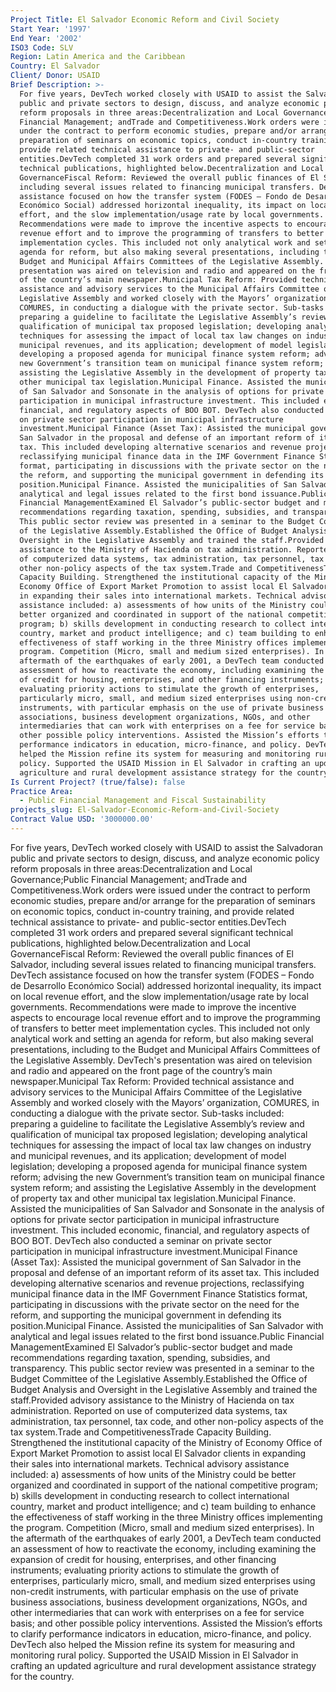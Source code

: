 ```yaml
---
Project Title: El Salvador Economic Reform and Civil Society
Start Year: '1997'
End Year: '2002'
ISO3 Code: SLV
Region: Latin America and the Caribbean
Country: El Salvador
Client/ Donor: USAID
Brief Description: >-
  For five years, DevTech worked closely with USAID to assist the Salvadoran
  public and private sectors to design, discuss, and analyze economic policy
  reform proposals in three areas:Decentralization and Local Governance;Public
  Financial Management; andTrade and Competitiveness.Work orders were issued
  under the contract to perform economic studies, prepare and/or arrange for the
  preparation of seminars on economic topics, conduct in-country training, and
  provide related technical assistance to private- and public-sector
  entities.DevTech completed 31 work orders and prepared several significant
  technical publications, highlighted below.Decentralization and Local
  GovernanceFiscal Reform: Reviewed the overall public finances of El Salvador,
  including several issues related to financing municipal transfers. DevTech
  assistance focused on how the transfer system (FODES – Fondo de Desarrollo
  Económico Social) addressed horizontal inequality, its impact on local revenue
  effort, and the slow implementation/usage rate by local governments.
  Recommendations were made to improve the incentive aspects to encourage local
  revenue effort and to improve the programming of transfers to better meet
  implementation cycles. This included not only analytical work and setting an
  agenda for reform, but also making several presentations, including to the
  Budget and Municipal Affairs Committees of the Legislative Assembly. DevTech's
  presentation was aired on television and radio and appeared on the front page
  of the country’s main newspaper.Municipal Tax Reform: Provided technical
  assistance and advisory services to the Municipal Affairs Committee of the
  Legislative Assembly and worked closely with the Mayors’ organization,
  COMURES, in conducting a dialogue with the private sector. Sub-tasks included:
  preparing a guideline to facilitate the Legislative Assembly’s review and
  qualification of municipal tax proposed legislation; developing analytical
  techniques for assessing the impact of local tax law changes on industry and
  municipal revenues, and its application; development of model legislation;
  developing a proposed agenda for municipal finance system reform; advising the
  new Government’s transition team on municipal finance system reform; and
  assisting the Legislative Assembly in the development of property tax and
  other municipal tax legislation.Municipal Finance. Assisted the municipalities
  of San Salvador and Sonsonate in the analysis of options for private sector
  participation in municipal infrastructure investment. This included economic,
  financial, and regulatory aspects of BOO BOT. DevTech also conducted a seminar
  on private sector participation in municipal infrastructure
  investment.Municipal Finance (Asset Tax): Assisted the municipal government of
  San Salvador in the proposal and defense of an important reform of its asset
  tax. This included developing alternative scenarios and revenue projections,
  reclassifying municipal finance data in the IMF Government Finance Statistics
  format, participating in discussions with the private sector on the need for
  the reform, and supporting the municipal government in defending its
  position.Municipal Finance. Assisted the municipalities of San Salvador with
  analytical and legal issues related to the first bond issuance.Public
  Financial ManagementExamined El Salvador’s public-sector budget and made
  recommendations regarding taxation, spending, subsidies, and transparency.
  This public sector review was presented in a seminar to the Budget Committee
  of the Legislative Assembly.Established the Office of Budget Analysis and
  Oversight in the Legislative Assembly and trained the staff.Provided advisory
  assistance to the Ministry of Hacienda on tax administration. Reported on use
  of computerized data systems, tax administration, tax personnel, tax code, and
  other non-policy aspects of the tax system.Trade and CompetitivenessTrade
  Capacity Building. Strengthened the institutional capacity of the Ministry of
  Economy Office of Export Market Promotion to assist local El Salvador clients
  in expanding their sales into international markets. Technical advisory
  assistance included: a) assessments of how units of the Ministry could be
  better organized and coordinated in support of the national competitive
  program; b) skills development in conducting research to collect international
  country, market and product intelligence; and c) team building to enhance the
  effectiveness of staff working in the three Ministry offices implementing the
  program. Competition (Micro, small and medium sized enterprises). In the
  aftermath of the earthquakes of early 2001, a DevTech team conducted an
  assessment of how to reactivate the economy, including examining the expansion
  of credit for housing, enterprises, and other financing instruments;
  evaluating priority actions to stimulate the growth of enterprises,
  particularly micro, small, and medium sized enterprises using non-credit
  instruments, with particular emphasis on the use of private business
  associations, business development organizations, NGOs, and other
  intermediaries that can work with enterprises on a fee for service basis; and
  other possible policy interventions. Assisted the Mission’s efforts to clarify
  performance indicators in education, micro-finance, and policy. DevTech also
  helped the Mission refine its system for measuring and monitoring rural
  policy. Supported the USAID Mission in El Salvador in crafting an updated
  agriculture and rural development assistance strategy for the country.
Is Current Project? (true/false): false
Practice Area:
  - Public Financial Management and Fiscal Sustainability
projects_slug: El-Salvador-Economic-Reform-and-Civil-Society
Contract Value USD: '3000000.00'
---
```

For five years, DevTech worked closely with USAID to assist the Salvadoran public and private sectors to design, discuss, and analyze economic policy reform proposals in three areas:Decentralization and Local Governance;Public Financial Management; andTrade and Competitiveness.Work orders were issued under the contract to perform economic studies, prepare and/or arrange for the preparation of seminars on economic topics, conduct in-country training, and provide related technical assistance to private- and public-sector entities.DevTech completed 31 work orders and prepared several significant technical publications, highlighted below.Decentralization and Local GovernanceFiscal Reform: Reviewed the overall public finances of El Salvador, including several issues related to financing municipal transfers. DevTech assistance focused on how the transfer system (FODES – Fondo de Desarrollo Económico Social) addressed horizontal inequality, its impact on local revenue effort, and the slow implementation/usage rate by local governments. Recommendations were made to improve the incentive aspects to encourage local revenue effort and to improve the programming of transfers to better meet implementation cycles. This included not only analytical work and setting an agenda for reform, but also making several presentations, including to the Budget and Municipal Affairs Committees of the Legislative Assembly. DevTech's presentation was aired on television and radio and appeared on the front page of the country’s main newspaper.Municipal Tax Reform: Provided technical assistance and advisory services to the Municipal Affairs Committee of the Legislative Assembly and worked closely with the Mayors’ organization, COMURES, in conducting a dialogue with the private sector. Sub-tasks included: preparing a guideline to facilitate the Legislative Assembly’s review and qualification of municipal tax proposed legislation; developing analytical techniques for assessing the impact of local tax law changes on industry and municipal revenues, and its application; development of model legislation; developing a proposed agenda for municipal finance system reform; advising the new Government’s transition team on municipal finance system reform; and assisting the Legislative Assembly in the development of property tax and other municipal tax legislation.Municipal Finance. Assisted the municipalities of San Salvador and Sonsonate in the analysis of options for private sector participation in municipal infrastructure investment. This included economic, financial, and regulatory aspects of BOO BOT. DevTech also conducted a seminar on private sector participation in municipal infrastructure investment.Municipal Finance (Asset Tax): Assisted the municipal government of San Salvador in the proposal and defense of an important reform of its asset tax. This included developing alternative scenarios and revenue projections, reclassifying municipal finance data in the IMF Government Finance Statistics format, participating in discussions with the private sector on the need for the reform, and supporting the municipal government in defending its position.Municipal Finance. Assisted the municipalities of San Salvador with analytical and legal issues related to the first bond issuance.Public Financial ManagementExamined El Salvador’s public-sector budget and made recommendations regarding taxation, spending, subsidies, and transparency. This public sector review was presented in a seminar to the Budget Committee of the Legislative Assembly.Established the Office of Budget Analysis and Oversight in the Legislative Assembly and trained the staff.Provided advisory assistance to the Ministry of Hacienda on tax administration. Reported on use of computerized data systems, tax administration, tax personnel, tax code, and other non-policy aspects of the tax system.Trade and CompetitivenessTrade Capacity Building. Strengthened the institutional capacity of the Ministry of Economy Office of Export Market Promotion to assist local El Salvador clients in expanding their sales into international markets. Technical advisory assistance included: a) assessments of how units of the Ministry could be better organized and coordinated in support of the national competitive program; b) skills development in conducting research to collect international country, market and product intelligence; and c) team building to enhance the effectiveness of staff working in the three Ministry offices implementing the program. Competition (Micro, small and medium sized enterprises). In the aftermath of the earthquakes of early 2001, a DevTech team conducted an assessment of how to reactivate the economy, including examining the expansion of credit for housing, enterprises, and other financing instruments; evaluating priority actions to stimulate the growth of enterprises, particularly micro, small, and medium sized enterprises using non-credit instruments, with particular emphasis on the use of private business associations, business development organizations, NGOs, and other intermediaries that can work with enterprises on a fee for service basis; and other possible policy interventions. Assisted the Mission’s efforts to clarify performance indicators in education, micro-finance, and policy. DevTech also helped the Mission refine its system for measuring and monitoring rural policy. Supported the USAID Mission in El Salvador in crafting an updated agriculture and rural development assistance strategy for the country.